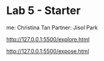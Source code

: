 # Lab 5 - Starter

me: Christina Tan
Partner: Jisol Park


http://127.0.0.1:5500/explore.html

http://127.0.0.1:5500/expose.html
